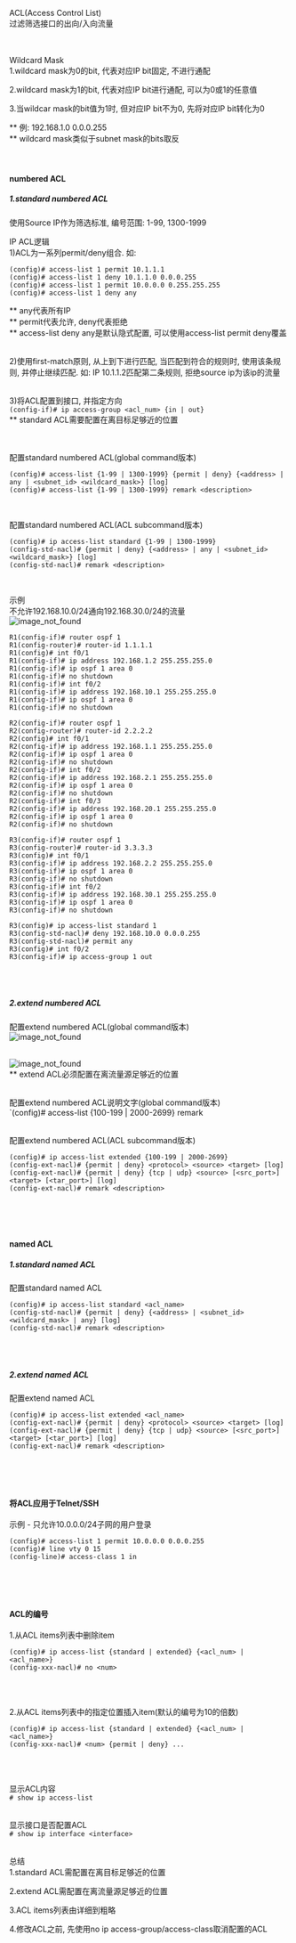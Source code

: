 ACL(Access Control List)<br>
过滤筛选接口的出向/入向流量
<br>
<br>
<br>

Wildcard Mask<br>
1.wildcard mask为0的bit, 代表对应IP bit固定, 不进行通配<br>

2.wildcard mask为1的bit, 代表对应IP bit进行通配, 可以为0或1的任意值<br>

3.当wildcar mask的bit值为1时, 但对应IP bit不为0, 先将对应IP bit转化为0<br>

** 例: 192.168.1.0 0.0.0.255<br>
** wildcard mask类似于subnet mask的bits取反
<br>
<br>
<br>

#### numbered ACL<br>
##### 1.standard numbered ACL<br>
使用Source IP作为筛选标准, 编号范围: 1-99, 1300-1999
<br>

IP ACL逻辑<br>
1)ACL为一系列permit/deny组合. 如:<br>
```
(config)# access-list 1 permit 10.1.1.1
(config)# access-list 1 deny 10.1.1.0 0.0.0.255
(config)# access-list 1 permit 10.0.0.0 0.255.255.255
(config)# access-list 1 deny any
```
** any代表所有IP<br>
** permit代表允许, deny代表拒绝<br>
** access-list <num> deny any是默认隐式配置, 可以使用access-list <num> permit deny覆盖
<br>
<br>

2)使用first-match原则, 从上到下进行匹配, 当匹配到符合的规则时, 使用该条规则, 并停止继续匹配. 如: IP 10.1.1.2匹配第二条规则, 拒绝source ip为该ip的流量
<br>
<br>

3)将ACL配置到接口, 并指定方向<br>
`(config-if)# ip access-group <acl_num> {in | out}`<br>
** standard ACL需要配置在离目标足够近的位置
<br>
<br>
<br>

配置standard numbered ACL(global command版本)<br>
```
(config)# access-list {1-99 | 1300-1999} {permit | deny} {<address> | any | <subnet_id> <wildcard_mask>} [log]
(config)# access-list {1-99 | 1300-1999} remark <description>
```
<br>

配置standard numbered ACL(ACL subcommand版本)<br>
```
(config)# ip access-list standard {1-99 | 1300-1999}
(config-std-nacl)# {permit | deny} {<address> | any | <subnet_id> <wildcard_mask>} [log]
(config-std-nacl)# remark <description>
```
<br>

示例<br>
不允许192.168.10.0/24通向192.168.30.0/24的流量<br>
![image_not_found](pic/standard_acl.jpg)<br>
```
R1(config-if)# router ospf 1
R1(config-router)# router-id 1.1.1.1
R1(config)# int f0/1
R1(config-if)# ip address 192.168.1.2 255.255.255.0
R1(config-if)# ip ospf 1 area 0
R1(config-if)# no shutdown
R1(config-if)# int f0/2
R1(config-if)# ip address 192.168.10.1 255.255.255.0
R1(config-if)# ip ospf 1 area 0
R1(config-if)# no shutdown

R2(config-if)# router ospf 1
R2(config-router)# router-id 2.2.2.2
R2(config)# int f0/1
R2(config-if)# ip address 192.168.1.1 255.255.255.0
R2(config-if)# ip ospf 1 area 0
R2(config-if)# no shutdown
R2(config-if)# int f0/2
R2(config-if)# ip address 192.168.2.1 255.255.255.0
R2(config-if)# ip ospf 1 area 0
R2(config-if)# no shutdown
R2(config-if)# int f0/3
R2(config-if)# ip address 192.168.20.1 255.255.255.0
R2(config-if)# ip ospf 1 area 0
R2(config-if)# no shutdown

R3(config-if)# router ospf 1
R3(config-router)# router-id 3.3.3.3
R3(config)# int f0/1
R3(config-if)# ip address 192.168.2.2 255.255.255.0
R3(config-if)# ip ospf 1 area 0
R3(config-if)# no shutdown
R3(config-if)# int f0/2
R3(config-if)# ip address 192.168.30.1 255.255.255.0
R3(config-if)# ip ospf 1 area 0
R3(config-if)# no shutdown

R3(config)# ip access-list standard 1
R3(config-std-nacl)# deny 192.168.10.0 0.0.0.255
R3(config-std-nacl)# permit any
R3(config)# int f0/2
R3(config-if)# ip access-group 1 out
```
<br>
<br>

##### 2.extend numbered ACL<br>
配置extend numbered ACL(global command版本)<br>
![image_not_found](pic/extend_acl_general.png)
<br>
<br>

![image_not_found](pic/extend_acl_transport.png)<br>
** extend ACL必须配置在离流量源足够近的位置
<br>
<br>

配置extend numbered ACL说明文字(global command版本)<br>
`(config)# access-list {100-199 | 2000-2699} remark <description>
<br>
<br>

配置extend numbered ACL(ACL subcommand版本)<br>
```
(config)# ip access-list extended {100-199 | 2000-2699}
(config-ext-nacl)# {permit | deny} <protocol> <source> <target> [log]
(config-ext-nacl)# {permit | deny} {tcp | udp} <source> [<src_port>] <target> [<tar_port>] [log]
(config-ext-nacl)# remark <description>
```
<br>
<br>
<br>

#### named ACL<br>
##### 1.standard named ACL<br>
配置standard named ACL<br>
```
(config)# ip access-list standard <acl_name>
(config-std-nacl)# {permit | deny} {<address> | <subnet_id> <wildcard_mask> | any} [log]
(config-std-nacl)# remark <description>
```
<br>
<br>

##### 2.extend named ACL<br>
配置extend named ACL<br>
```
(config)# ip access-list extended <acl_name>
(config-ext-nacl)# {permit | deny} <protocol> <source> <target> [log]
(config-ext-nacl)# {permit | deny} {tcp | udp} <source> [<src_port>] <target> [<tar_port>] [log]
(config-ext-nacl)# remark <description>
```
<br>
<br>
<br>

#### 将ACL应用于Telnet/SSH
示例 - 只允许10.0.0.0/24子网的用户登录
```
(config)# access-list 1 permit 10.0.0.0 0.0.0.255
(config)# line vty 0 15
(config-line)# access-class 1 in
```
<br>
<br>
<br>

#### ACL的编号
1.从ACL items列表中删除item
```
(config)# ip access-list {standard | extended} {<acl_num> | <acl_name>}
(config-xxx-nacl)# no <num>
```
<br>
<br>

2.从ACL items列表中的指定位置插入item(默认的编号为10的倍数)
```
(config)# ip access-list {standard | extended} {<acl_num> | <acl_name>}
(config-xxx-nacl)# <num> {permit | deny} ...
```
<br>
<br>

显示ACL内容<br>
`# show ip access-list`
<br>
<br>

显示接口是否配置ACL<br>
`# show ip interface <interface>`
<br>
<br>

总结<br>
1.standard ACL需配置在离目标足够近的位置
<br>

2.extend ACL需配置在离流量源足够近的位置
<br>

3.ACL items列表由详细到粗略
<br>

4.修改ACL之前, 先使用no ip access-group/access-class取消配置的ACL
